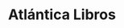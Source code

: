 ---
title: "Atlántica Libros"
url: /ciudad-autonoma-de-buenos-aires/atlantica-libros/
shop: Bücher
---